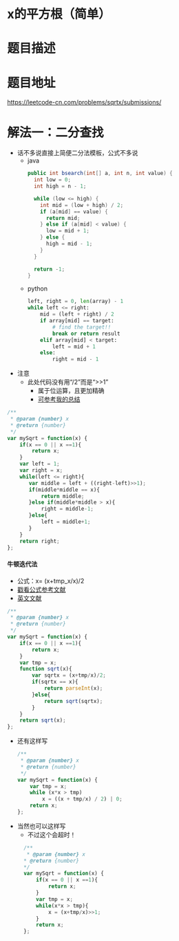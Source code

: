 # x的平方根（简单）
# 题目描述
# 题目地址
<https://leetcode-cn.com/problems/sqrtx/submissions/>
# 解法一：二分查找
+ 话不多说直接上简便二分法模板，公式不多说
    + java
      ```java
      public int bsearch(int[] a, int n, int value) {
        int low = 0;
        int high = n - 1;

        while (low <= high) {
          int mid = (low + high) / 2;
          if (a[mid] == value) {
            return mid;
          } else if (a[mid] < value) {
            low = mid + 1;
          } else {
            high = mid - 1;
          }
        }

        return -1;
      }
      ```  
    + python
      ```python
      left, right = 0, len(array) - 1 
      while left <= right: 
          mid = (left + right) / 2 
          if array[mid] == target: 
              # find the target!! 
              break or return result 
          elif array[mid] < target: 
              left = mid + 1 
          else: 
              right = mid - 1
      ```     
+ 注意
  + 此处代码没有用“/2”而是“>>1”
    + 属于位运算，且更加精确
    + [可参考我的总结](https://github.com/Alex660/Algorithms-and-data-structures/tree/master/theoreticalKnowledge)  
```javascript
/**
 * @param {number} x
 * @return {number}
 */
var mySqrt = function(x) {
    if(x == 0 || x ==1){
        return x;
    }
    var left = 1;
    var right = x;
    while(left <= right){
       var middle = left + ((right-left)>>1);
       if(middle*middle == x){
           return middle;
       }else if(middle*middle > x){
           right = middle-1;
       }else{
           left = middle+1;
       }
    }
    return right;
};
```
#### 牛顿迭代法
+ 公式：x= (x+tmp_x/x)/2
+ [戳看公式参考文献](https://www.zhihu.com/question/20690553)
+ [英文文献](https://www.beyond3d.com/content/articles/8/)
```javascript
/**
 * @param {number} x
 * @return {number}
 */
var mySqrt = function(x) {
    if(x == 0 || x ==1){
        return x;
    }
    var tmp = x;
    function sqrt(x){
        var sqrtx = (x+tmp/x)/2;
        if(sqrtx == x){
            return parseInt(x);
        }else{
            return sqrt(sqrtx);
        }
    }
    return sqrt(x);
};
```
+ 还有这样写
    ```javascript
    /**
     * @param {number} x
     * @return {number}
     */
    var mySqrt = function(x) {
        var tmp = x;
        while (x*x > tmp)
            x = ((x + tmp/x) / 2) | 0;
        return x;  
    };
    ```
+ 当然也可以这样写
  + 不过这个会超时！ 
  ```javascript
    /**
     * @param {number} x
    * @return {number}
    */
    var mySqrt = function(x) {
        if(x == 0 || x ==1){
            return x;
        }
        var tmp = x;
        while(x*x > tmp){
            x = (x+tmp/x)>>1;
        }
        return x;
    };
  ```
